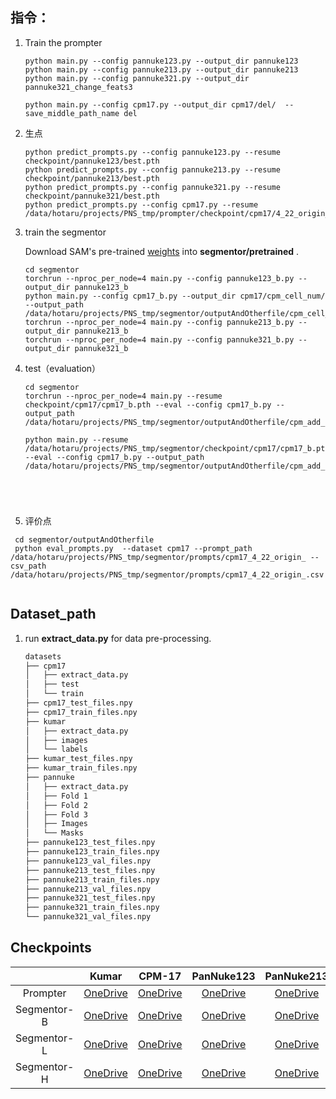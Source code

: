 ## 指令：

1. Train the prompter

   ```shell
   python main.py --config pannuke123.py --output_dir pannuke123
   python main.py --config pannuke213.py --output_dir pannuke213
   python main.py --config pannuke321.py --output_dir pannuke321_change_feats3

   python main.py --config cpm17.py --output_dir cpm17/del/  --save_middle_path_name del
   ```

2. 生点

   ```shell
   python predict_prompts.py --config pannuke123.py --resume checkpoint/pannuke123/best.pth
   python predict_prompts.py --config pannuke213.py --resume checkpoint/pannuke213/best.pth
   python predict_prompts.py --config pannuke321.py --resume checkpoint/pannuke321/best.pth
   python predict_prompts.py --config cpm17.py --resume /data/hotaru/projects/PNS_tmp/prompter/checkpoint/cpm17/4_22_origin_watch_middle/best.pth
   ```

3. train the segmentor
   
   Download SAM's pre-trained [weights](https://github.com/facebookresearch/segment-anything) into **segmentor/pretrained** .

   ```shell
   cd segmentor
   torchrun --nproc_per_node=4 main.py --config pannuke123_b.py --output_dir pannuke123_b
   python main.py --config cpm17_b.py --output_dir cpm17/cpm_cell_num/ --output_path /data/hotaru/projects/PNS_tmp/segmentor/outputAndOtherfile/cpm_cell_num/
   torchrun --nproc_per_node=4 main.py --config pannuke213_b.py --output_dir pannuke213_b
   torchrun --nproc_per_node=4 main.py --config pannuke321_b.py --output_dir pannuke321_b
   ```

4. test（evaluation）

   ```shell
   cd segmentor
   torchrun --nproc_per_node=4 main.py --resume checkpoint/cpm17/cpm17_b.pth --eval --config cpm17_b.py --output_path /data/hotaru/projects/PNS_tmp/segmentor/outputAndOtherfile/cpm_add_reference_Test/  
   
   python main.py --resume /data/hotaru/projects/PNS_tmp/segmentor/checkpoint/cpm17/cpm17_b.pth --eval --config cpm17_b.py --output_path /data/hotaru/projects/PNS_tmp/segmentor/outputAndOtherfile/cpm_add_reference_Test/





   ```
   
5. 评价点

  ```shell
   cd segmentor/outputAndOtherfile
   python eval_prompts.py  --dataset cpm17 --prompt_path  /data/hotaru/projects/PNS_tmp/segmentor/prompts/cpm17_4_22_origin_ --csv_path /data/hotaru/projects/PNS_tmp/segmentor/prompts/cpm17_4_22_origin_.csv
   

   ```

## Dataset_path

1. run **extract_data.py** for data pre-processing. 

   ```markdown
   datasets
   ├── cpm17
   │   ├── extract_data.py
   │   ├── test
   │   └── train
   ├── cpm17_test_files.npy
   ├── cpm17_train_files.npy
   ├── kumar
   │   ├── extract_data.py
   │   ├── images
   │   └── labels
   ├── kumar_test_files.npy
   ├── kumar_train_files.npy
   ├── pannuke
   │   ├── extract_data.py
   │   ├── Fold 1
   │   ├── Fold 2
   │   ├── Fold 3
   │   ├── Images
   │   └── Masks
   ├── pannuke123_test_files.npy
   ├── pannuke123_train_files.npy
   ├── pannuke123_val_files.npy
   ├── pannuke213_test_files.npy
   ├── pannuke213_train_files.npy
   ├── pannuke213_val_files.npy
   ├── pannuke321_test_files.npy
   ├── pannuke321_train_files.npy
   └── pannuke321_val_files.npy
   ```


## Checkpoints

|             |                            Kumar                             |                            CPM-17                            |                          PanNuke123                          |                          PanNuke213                          |                          PanNuke321                          |
| :---------: | :----------------------------------------------------------: | :----------------------------------------------------------: | :----------------------------------------------------------: | :----------------------------------------------------------: | :----------------------------------------------------------: |
|  Prompter   | [OneDrive](https://westlakeu-my.sharepoint.com/:u:/g/personal/shuizhongyi_westlake_edu_cn/Ee_5mPeYZIhGufpsumWbp1QBWPKLg6BxLoXoOzl9BGywVw?e=mHm8Wg) | [OneDrive](https://westlakeu-my.sharepoint.com/:u:/g/personal/shuizhongyi_westlake_edu_cn/Ec0xXaiuz2JIjDInHq1tuEwBJKowhkaxUEqPUiQENeHmPA?e=DSynNh) | [OneDrive](https://westlakeu-my.sharepoint.com/:u:/g/personal/shuizhongyi_westlake_edu_cn/EYtVl95nSypFvTJa8B5vSUIB9ibmgxwF9ACFNnDdjBWDXA?e=EvH5PS) | [OneDrive](https://westlakeu-my.sharepoint.com/:u:/g/personal/shuizhongyi_westlake_edu_cn/EbmGEmoL539HkBBPpC-SyagB4niZG9IlaNnF71mRuFqa7Q?e=9jHWY5) | [OneDrive](https://westlakeu-my.sharepoint.com/:u:/g/personal/shuizhongyi_westlake_edu_cn/EXskYXQgtFZOtu2t-FLzbC8BTqZr8QtRiqtcmOiWCZcpNg?e=05qYTo) |
| Segmentor-B | [OneDrive](https://westlakeu-my.sharepoint.com/:u:/g/personal/shuizhongyi_westlake_edu_cn/EdDo45KYM9BPl3JGKsYaOZsB5lZOUzCZdy7jwZBxn4htGg?e=35cLRu) | [OneDrive](https://westlakeu-my.sharepoint.com/:u:/g/personal/shuizhongyi_westlake_edu_cn/EcgysPKrQP1Fs_oByRWAEngBuDjw3Kn6akZbtTl6Wj2hYg?e=nAb6za) | [OneDrive](https://westlakeu-my.sharepoint.com/:u:/g/personal/shuizhongyi_westlake_edu_cn/EfznT2AbW5VNiQIIfeq5h8sBvdoioMH35P9PA7bnF1igCQ) | [OneDrive](https://westlakeu-my.sharepoint.com/:u:/g/personal/shuizhongyi_westlake_edu_cn/EVvfF959JptOolf7xt8ZPdoBIGIM9UwpTCWDhSLVTtDV_w?e=bJuHZ5) | [OneDrive](https://westlakeu-my.sharepoint.com/:u:/g/personal/shuizhongyi_westlake_edu_cn/EQi4RBhTdvFGqIgNyj9UZ4QBTrmK9kJcLwJ4HMlPTHq53w?e=11r7IN) |
| Segmentor-L | [OneDrive](https://westlakeu-my.sharepoint.com/:u:/g/personal/shuizhongyi_westlake_edu_cn/EYLBmedg0nlAp5dqitn8pxcBo_9OcRWHOKpzb5Q9g5f8Kw?e=kie9IK) | [OneDrive](https://westlakeu-my.sharepoint.com/:u:/g/personal/shuizhongyi_westlake_edu_cn/ET0D1YyinExLnum2L3y4soABiPgw_99AcocruqM4bw95pA?e=XVoDhq) | [OneDrive](https://westlakeu-my.sharepoint.com/:u:/g/personal/shuizhongyi_westlake_edu_cn/EWQ_o9jIIWVItezvJnpPmkEBQY38Agh0YGHlOHCQZGAIig?e=Foscbm) | [OneDrive](https://westlakeu-my.sharepoint.com/:u:/g/personal/shuizhongyi_westlake_edu_cn/EZ02oBK828dLo5P1Z1N9RV0BpzIum-8du7HXDCU4Ue8omg?e=Kt5v5r) | [OneDrive](https://westlakeu-my.sharepoint.com/:u:/g/personal/shuizhongyi_westlake_edu_cn/EWErh4qZWSxErgGGxZ_fQPQB3KXnGZ1iTJVtzwwn5sNJyg?e=8ZQo9m) |
| Segmentor-H | [OneDrive](https://westlakeu-my.sharepoint.com/:u:/g/personal/shuizhongyi_westlake_edu_cn/EYCdndKjn4NJv3Qvebo4YsQBrUhU_Uu2tjtBucJH2SMdNQ?e=NThF4d) | [OneDrive](https://westlakeu-my.sharepoint.com/:u:/g/personal/shuizhongyi_westlake_edu_cn/Ebg9v0HaOFZIpyda-JKNST8B2AmnGdhgYQqjdLHYm4j5LA?e=ibANRv) | [OneDrive](https://westlakeu-my.sharepoint.com/:u:/g/personal/shuizhongyi_westlake_edu_cn/EZjmiotww1hHtF83WwJTVz0BAmfDNkuSuGbUXkthP3yvDQ?e=N45aU3) | [OneDrive](https://westlakeu-my.sharepoint.com/:u:/g/personal/shuizhongyi_westlake_edu_cn/EQG3IMH1OARPj67mapQoakYBjlkMzAKzQjYxPn425JiVeQ?e=6XrKmT) | [OneDrive](https://westlakeu-my.sharepoint.com/:u:/g/personal/shuizhongyi_westlake_edu_cn/EVj-vCQh5MVPqIT8ggkSJGsBeWv_MsrO9Ci3Lr7wuewW2A?e=qsa0Gd) |



